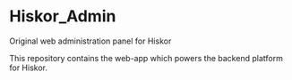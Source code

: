 Hiskor_Admin
============

Original web administration panel for Hiskor

This repository contains the web-app which powers the backend platform for Hiskor.
